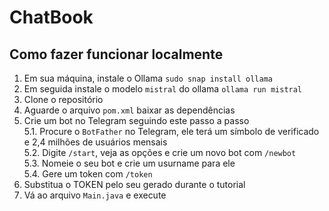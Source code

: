 # ChatBook

## Como fazer funcionar localmente

1. Em sua máquina, instale o Ollama ```sudo snap install ollama```
2. Em seguida instale o modelo `mistral` do ollama ```ollama run mistral```
3. Clone o repositório
4. Aguarde o arquivo `pom.xml` baixar as dependências
5. Crie um bot no Telegram seguindo este passo a passo<br>
   5.1. Procure o `BotFather` no Telegram, ele terá um símbolo de verificado e 2,4 milhões de usuários mensais<br>
   5.2. Digite `/start`, veja as opções e crie um novo bot com `/newbot`<br>
   5.3. Nomeie o seu bot e crie um usurname para ele<br>
   5.4. Gere um token com `/token` <br>
7. Substitua o TOKEN pelo seu gerado durante o tutorial
8. Vá ao arquivo `Main.java` e execute

